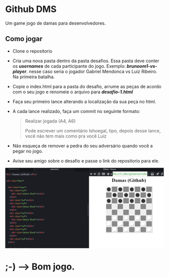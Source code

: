 # Github DMS

Um game jogo de damas para desenvolvedores.

## Como jogar

- Clone o repositorio

- Cria uma nova pasta dentro da pasta desafios. Essa pasta deve conter
os ***usernames*** de cada participante do jogo. Exemplo: ***brunoom1-vs-player***. nesse caso seria
o jogador Gabriel Mendonca vs Luiz Ribeiro. Na primeira batalha.

- Copie o index.html para a pasta do desafio, arrume as peças
de acordo com o seu jogo e renomeie o arquivo para ***desafio-1.html***

- Faça seu primeiro lance alterando a localização da sua peça
no html.

- A cada lance realizado, faça um commit no seguinte formato:

  > Realizar jogada (A4, A6)
  >
  > Pode escrever um comentário lshoegal, tipo, depois desse lance, você não
  > tem mais como pra você Luiz

- Não esqueça de remover a pedra do seu adversário quando você a
pegar no jogo.

- Avise seu amigo sobre o desafio e passe o link do repositorio
para ele.

![preview](shot.png)

;-) --> Bom jogo.
========

